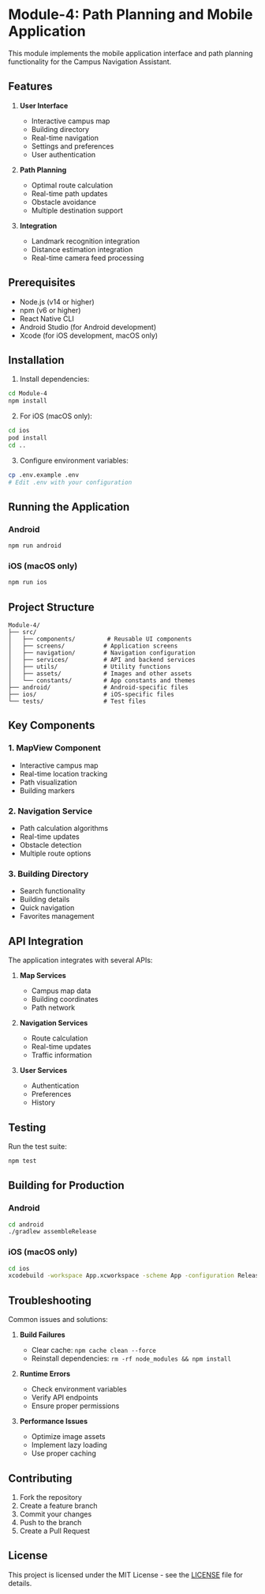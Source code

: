 # Module-4: Path Planning and Mobile Application

This module implements the mobile application interface and path planning functionality for the Campus Navigation Assistant.

## Features

1. **User Interface**
   - Interactive campus map
   - Building directory
   - Real-time navigation
   - Settings and preferences
   - User authentication

2. **Path Planning**
   - Optimal route calculation
   - Real-time path updates
   - Obstacle avoidance
   - Multiple destination support

3. **Integration**
   - Landmark recognition integration
   - Distance estimation integration
   - Real-time camera feed processing

## Prerequisites

- Node.js (v14 or higher)
- npm (v6 or higher)
- React Native CLI
- Android Studio (for Android development)
- Xcode (for iOS development, macOS only)

## Installation

1. Install dependencies:
```bash
cd Module-4
npm install
```

2. For iOS (macOS only):
```bash
cd ios
pod install
cd ..
```

3. Configure environment variables:
```bash
cp .env.example .env
# Edit .env with your configuration
```

## Running the Application

### Android
```bash
npm run android
```

### iOS (macOS only)
```bash
npm run ios
```

## Project Structure

```
Module-4/
├── src/
│   ├── components/         # Reusable UI components
│   ├── screens/           # Application screens
│   ├── navigation/        # Navigation configuration
│   ├── services/          # API and backend services
│   ├── utils/             # Utility functions
│   ├── assets/            # Images and other assets
│   └── constants/         # App constants and themes
├── android/               # Android-specific files
├── ios/                   # iOS-specific files
└── tests/                 # Test files
```

## Key Components

### 1. MapView Component
- Interactive campus map
- Real-time location tracking
- Path visualization
- Building markers

### 2. Navigation Service
- Path calculation algorithms
- Real-time updates
- Obstacle detection
- Multiple route options

### 3. Building Directory
- Search functionality
- Building details
- Quick navigation
- Favorites management

## API Integration

The application integrates with several APIs:

1. **Map Services**
   - Campus map data
   - Building coordinates
   - Path network

2. **Navigation Services**
   - Route calculation
   - Real-time updates
   - Traffic information

3. **User Services**
   - Authentication
   - Preferences
   - History

## Testing

Run the test suite:
```bash
npm test
```

## Building for Production

### Android
```bash
cd android
./gradlew assembleRelease
```

### iOS (macOS only)
```bash
cd ios
xcodebuild -workspace App.xcworkspace -scheme App -configuration Release
```

## Troubleshooting

Common issues and solutions:

1. **Build Failures**
   - Clear cache: `npm cache clean --force`
   - Reinstall dependencies: `rm -rf node_modules && npm install`

2. **Runtime Errors**
   - Check environment variables
   - Verify API endpoints
   - Ensure proper permissions

3. **Performance Issues**
   - Optimize image assets
   - Implement lazy loading
   - Use proper caching

## Contributing

1. Fork the repository
2. Create a feature branch
3. Commit your changes
4. Push to the branch
5. Create a Pull Request

## License

This project is licensed under the MIT License - see the [LICENSE](../LICENSE) file for details. 